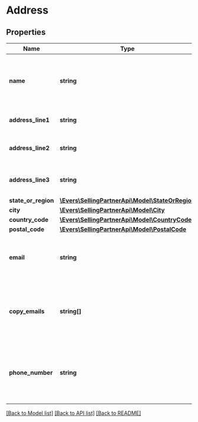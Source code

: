 # Address

## Properties
Name | Type | Description | Notes
------------ | ------------- | ------------- | -------------
**name** | **string** | The name of the person, business or institution at that address. | 
**address_line1** | **string** | First line of that address. | 
**address_line2** | **string** | Additional address information, if required. | [optional] 
**address_line3** | **string** | Additional address information, if required. | [optional] 
**state_or_region** | [**\Evers\SellingPartnerApi\Model\StateOrRegion**](StateOrRegion.md) |  | 
**city** | [**\Evers\SellingPartnerApi\Model\City**](City.md) |  | 
**country_code** | [**\Evers\SellingPartnerApi\Model\CountryCode**](CountryCode.md) |  | 
**postal_code** | [**\Evers\SellingPartnerApi\Model\PostalCode**](PostalCode.md) |  | 
**email** | **string** | The email address of the contact associated with the address. | [optional] 
**copy_emails** | **string[]** | The email cc addresses of the contact associated with the address. | [optional] 
**phone_number** | **string** | The phone number of the person, business or institution located at that address. | [optional] 

[[Back to Model list]](../README.md#documentation-for-models) [[Back to API list]](../README.md#documentation-for-api-endpoints) [[Back to README]](../README.md)


